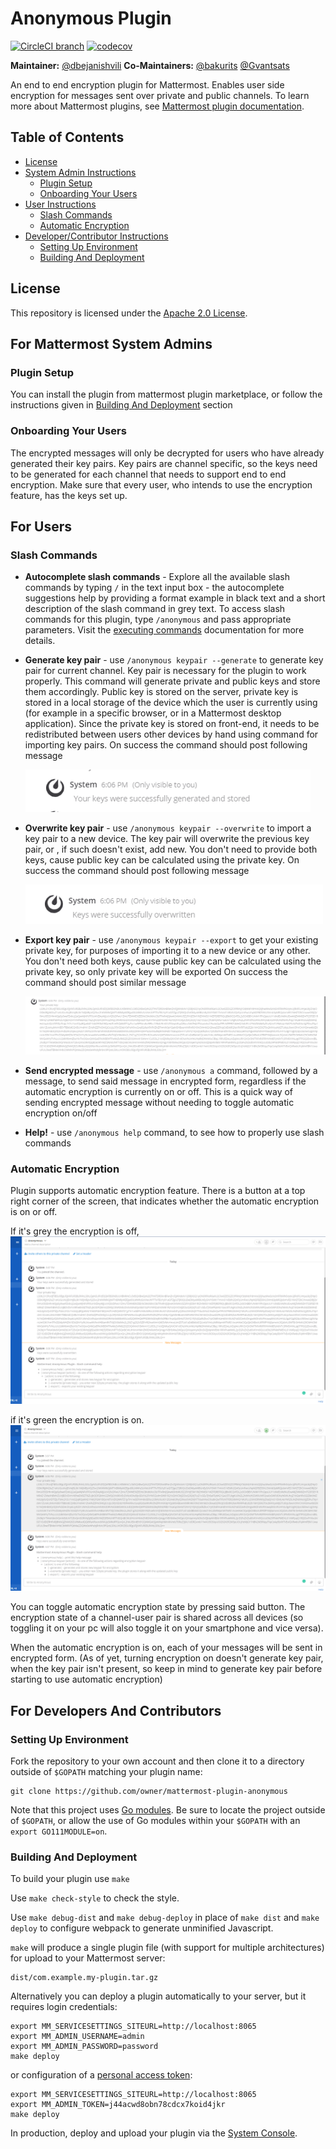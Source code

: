 # Anonymous Plugin 
[![CircleCI branch](https://img.shields.io/circleci/project/github/bakurits/mattermost-plugin-anonymous/master.svg)](https://circleci.com/gh/bakurits/mattermost-plugin-anonymous) 
[![codecov](https://codecov.io/gh/bakurits/mattermost-plugin-anonymous/branch/master/graph/badge.svg)](https://codecov.io/gh/bakurits/mattermost-plugin-anonymous)

**Maintainer:** [@dbejanishvili](https://github.com/dbejanishvili)
**Co-Maintainers:** [@bakurits](https://github.com/bakurits) [@Gvantsats](https://github.com/Gvantsats)

An end to end encryption plugin for Mattermost. Enables user side encryption for messages sent over private and public channels.
To learn more about Mattermost plugins, see [Mattermost plugin documentation](https://developers.mattermost.com/extend/plugins/).

## Table of Contents
- [License](#license)
- [System Admin Instructions](#for-mattermost-system-admins)
    - [Plugin Setup](#plugin-setup)
    - [Onboarding Your Users](#onboarding-your-users)
- [User Instructions](#for-users)
    - [Slash Commands](#slash-commands)
    - [Automatic Encryption](#automatic-encryption)
- [Developer/Contributor Instructions](#for-developers-and-contributors)
    - [Setting Up Environment](#setting-up-environment)
    - [Building And Deployment](#building-and-deployment)

## **License**

This repository is licensed under the [Apache 2.0 License](https://github.com/bakurits/mattermost-plugin-anonymous/blob/master/LICENSE).


## **For Mattermost System Admins**
### Plugin Setup
You can install the plugin from mattermost plugin marketplace, or follow the instructions given in [Building And Deployment](#building-and-deployment) section

### Onboarding Your Users
The encrypted messages will only be decrypted for users who have already generated their key pairs. Key pairs are channel specific, so the keys need to be generated for each channel that needs to support end to end encryption. Make sure that every user, who intends to use the encryption feature, has the keys set up.


## **For Users**
### Slash Commands
* __Autocomplete slash commands__ - Explore all the available slash commands by typing `/` in the text input box - the autocomplete suggestions help by providing a format example in black text and a short description of the slash command in grey text. To access slash commands for this plugin, type `/anonymous` and pass appropriate parameters. Visit the [executing commands](https://docs.mattermost.com/help/messaging/executing-commands.html) documentation for more details.
* __Generate key pair__ - use `/anonymous keypair --generate` to generate key pair for current channel. Key pair is necessary for the plugin to work properly. This command will generate private and public keys and store them accordingly. Public key is stored on the server, private key is stored in a local storage of the device which the user is currently using (for example in a specific browser, or in a Mattermost desktop application). Since the private key is stored on front-end, it needs to be redistributed between users other devices by hand using command for importing key pairs. On success the command should post following message

    ![GitHub plugin screenshot](images/generate_success.png)

* __Overwrite key pair__ - use `/anonymous keypair --overwrite` to import a key pair to a new device. The key pair will overwrite the previous key pair, or , if such doesn't exist, add new. You don't need to provide both keys, cause public key can be calculated using the private key.  On success the command should post following message

    ![GitHub plugin screenshot](images/overwrite_success.png)


* __Export key pair__ - use `/anonymous keypair --export` to get your existing private key, for purposes of importing it to a new device or any other. You don't need both keys, cause public key can be calculated using the private key, so only private key will be exported  On success the command should post similar message

    ![GitHub plugin screenshot](images/export_message.png)


* __Send encrypted message__ - use `/anonymous a` command, followed by a message, to send said message in encrypted form, regardless if the automatic encryption is currently on or off. This is a quick way of sending encrypted message without needing to toggle automatic encryption on/off

* __Help!__ - use `/anonymous help` command, to see how to properly use slash commands

### Automatic Encryption
Plugin supports automatic encryption feature. There is a button at a top right corner of the screen, that indicates whether the automatic encryption is on or off. 

If it's grey the encryption is off, 
![GitHub plugin screenshot](images/button_off.png)

if it's green the encryption is on. 
![GitHub plugin screenshot](images/button_on.png)


You can toggle automatic encryption state by pressing said button. The encryption state of a channel-user pair is shared across all devices (so toggling it on your pc will also toggle it on your smartphone and vice versa).

When the automatic encryption is on, each of your messages will be sent in encrypted form.
(As of yet, turning encryption on doesn't generate key pair, when the key pair isn't present, so keep in mind to generate key pair before starting to use automatic encryption)




## **For Developers And Contributors**
### Setting Up Environment
Fork the repository to your own account and then clone it to a directory outside of `$GOPATH` matching your plugin name:
```
git clone https://github.com/owner/mattermost-plugin-anonymous
```

Note that this project uses [Go modules](https://github.com/golang/go/wiki/Modules). Be sure to locate the project outside of `$GOPATH`, or allow the use of Go modules within your `$GOPATH` with an `export GO111MODULE=on`.

### Building And Deployment
To build your plugin use `make`

Use `make check-style` to check the style.

Use `make debug-dist` and `make debug-deploy` in place of `make dist` and `make deploy` to configure webpack to generate unminified Javascript.

`make` will produce a single plugin file (with support for multiple architectures) for upload to your Mattermost server:

```
dist/com.example.my-plugin.tar.gz
```

Alternatively you can deploy a plugin automatically to your server, but it requires login credentials:
```
export MM_SERVICESETTINGS_SITEURL=http://localhost:8065
export MM_ADMIN_USERNAME=admin
export MM_ADMIN_PASSWORD=password
make deploy
```

or configuration of a [personal access token](https://docs.mattermost.com/developer/personal-access-tokens.html):
```
export MM_SERVICESETTINGS_SITEURL=http://localhost:8065
export MM_ADMIN_TOKEN=j44acwd8obn78cdcx7koid4jkr
make deploy
```

In production, deploy and upload your plugin via the [System Console](https://about.mattermost.com/default-plugin-uploads).


 